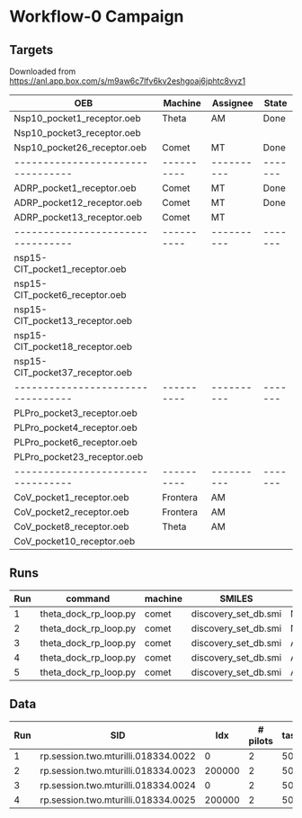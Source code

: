 # Workflow-0 Campaign

## Targets 

Downloaded from https://anl.app.box.com/s/m9aw6c7lfv6kv2eshgoaj6jphtc8vyz1

| OEB                             | Machine  | Assignee | State |
|---------------------------------|----------|----------|-------|
| Nsp10_pocket1_receptor.oeb      | Theta    | AM       | Done  |
| Nsp10_pocket3_receptor.oeb      |          |          |       |
| Nsp10_pocket26_receptor.oeb     | Comet    | MT       | Done  |
|---------------------------------|----------|----------|-------|
| ADRP_pocket1_receptor.oeb       | Comet    | MT       | Done  |
| ADRP_pocket12_receptor.oeb      | Comet    | MT       | Done  |
| ADRP_pocket13_receptor.oeb      | Comet    | MT       |       | 
|---------------------------------|----------|----------|-------|
| nsp15-CIT_pocket1_receptor.oeb  |          |          |       |
| nsp15-CIT_pocket6_receptor.oeb  |          |          |       |
| nsp15-CIT_pocket13_receptor.oeb |          |          |       |
| nsp15-CIT_pocket18_receptor.oeb |          |          |       |
| nsp15-CIT_pocket37_receptor.oeb |          |          |       |
|---------------------------------|----------|----------|-------|
| PLPro_pocket3_receptor.oeb      |          |          |       |
| PLPro_pocket4_receptor.oeb      |          |          |       |
| PLPro_pocket6_receptor.oeb      |          |          |       |
| PLPro_pocket23_receptor.oeb     |          |          |       |
|---------------------------------|----------|----------|-------|
| CoV_pocket1_receptor.oeb        | Frontera | AM       |       |
| CoV_pocket2_receptor.oeb        | Frontera | AM       |       |
| CoV_pocket8_receptor.oeb        | Theta    | AM       |       |
| CoV_pocket10_receptor.oeb       |          |          |       |


## Runs

| Run | command                    | machine  | SMILES               | OEB                         |
|-----|----------------------------|----------|----------------------|-----------------------------|
| 1   | theta_dock_rp_loop.py      | comet    | discovery_set_db.smi | Nsp10_pocket26_receptor.oeb |
| 2   | theta_dock_rp_loop.py      | comet    | discovery_set_db.smi | Nsp10_pocket26_receptor.oeb |
| 3   | theta_dock_rp_loop.py      | comet    | discovery_set_db.smi | ADRP_pocket1_receptor.oeb   |
| 4   | theta_dock_rp_loop.py      | comet    | discovery_set_db.smi | ADRP_pocket1_receptor.oeb   |
| 5   | theta_dock_rp_loop.py     | comet    |  discovery_set_db.smi | ADRP_pocket13_receptor.oeb |

## Data

| Run | SID                                 | Idx    | # pilots | task/pilot | # Idx |
|-----|-------------------------------------|--------|----------|------------|-------|
| 1   | rp.session.two.mturilli.018334.0022 | 0      | 2        | 50         | 2000  |
| 2   | rp.session.two.mturilli.018334.0023 | 200000 | 2        | 50         | 2000  |
| 3   | rp.session.two.mturilli.018334.0024 | 0      | 2        | 50         | 2000  |
| 4   | rp.session.two.mturilli.018334.0025 | 200000 | 2        | 50         | 2000  |
